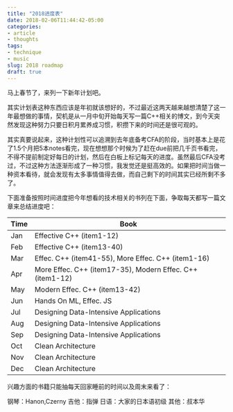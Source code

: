 ```yaml
---
title: "2018进度表"
date: 2018-02-06T11:44:42-05:00
categories:
- article
- thoughts
tags:
- technique
- music
slug: 2018 roadmap
draft: true
---
```


马上春节了，来列一下新年计划吧。
<!--more-->

其实计划表这种东西应该是年初就该想好的，不过最近这两天越来越想清楚了这一年最想做的事情，契机是从一月中旬开始每天写一篇C++相关的博文，到今天突然发现这种努力只要日积月累养成习惯，积攒下来的时间还是很可观的。

其实真要说起来，这种计划性可以追溯到去年底备考CFA的阶段，当时基本上是花了1.5个月把5本notes看完，现在想想那个时候为了赶在due前把几千页书看完，不得不提前制定好每日的计划，然后在白板上标记每天的进度。虽然最后CFA没考过，不过这种方法逐渐形成了一种习惯，我发觉还是挺高效的。如果把时间当做一种资本看待，就会发现有太多事情值得去做，而自己剩下的时间其实已经所剩不多了。

下面准备按照时间进度把今年想看的技术相关的书列在下面，争取每天都写一篇文章来总结进度吧：

| Time | Book                                                      |
| ---- | --------------------------------------------------------- |
| Jan  | Effective C++ (item1-12)                                  |
| Feb  | Effective C++ (item13-40)                                 |
| Mar  | Effec. C++ (item41-55), More Effec. C++ (item1-16)        |
| Apr  | More Effec. C++ (item17-35), Modern Effec. C++ (item1-12) |
| May  | Modern Effec. C++ (item13-42)                             |
| Jun  | Hands On ML, Effec. JS                                    |
| Jul  | Designing Data-Intensive Applications                     |
| Aug  | Designing Data-Intensive Applications                     |
| Sep  | Designing Data-Intensive Applications                     |
| Oct  | Clean Architecture                                        |
| Nov  | Clean Architecture                                        |
| Dec  | Clean Architecture                                        |

兴趣方面的书籍只能抽每天回家睡前的时间以及周末来看了：

钢琴：Hanon,Czerny
吉他：指弹
日语：大家的日本语初级
其他：叔本华